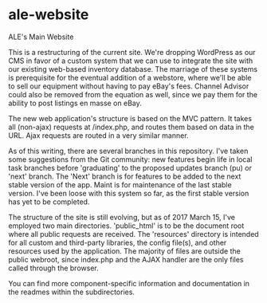 # ale-website
ALE's Main Website

This is a restructuring of the current site. We're dropping WordPress
as our CMS in favor of a custom system that we can use to integrate 
the site with our existing web-based inventory database. The marriage 
of these systems is prerequisite for the eventual addition of a 
webstore, where we'll be able to sell our equipment without having to 
pay eBay's fees. Channel Advisor could also be removed from the 
equation as well, since we pay them for the ability to post listings 
en masse on eBay.

The new web application's structure is based on the MVC pattern. 
It takes all (non-ajax) requests at /index.php, and routes them based 
on data in the URL. Ajax requests are routed in a very similar manner.


As of this writing, there are several branches in this repository. 
I've taken some suggestions from the Git community: new features begin 
life in local task branches before 'graduating' to the proposed updates
branch (pu) or 'next' branch. The 'Next' branch is for features to be 
added to the next stable version of the app. Maint is for maintenance 
of the last stable version. I've been loose with this system so far,
as the first stable version has yet to be completed.


The structure of the site is still evolving, but as of 2017 March 15,
I've employed two main directories. 'public_html' is to be the document 
root where all public requests are received. The 'resources' directory is 
intended for all custom and third-party libraries, the config file(s), 
and other resources used by the application. The majority of files are
outside the public webroot, since index.php and the AJAX handler are the 
only files called through the browser.

You can find more component-specific information and documentation in 
the readmes within the subdirectories.
